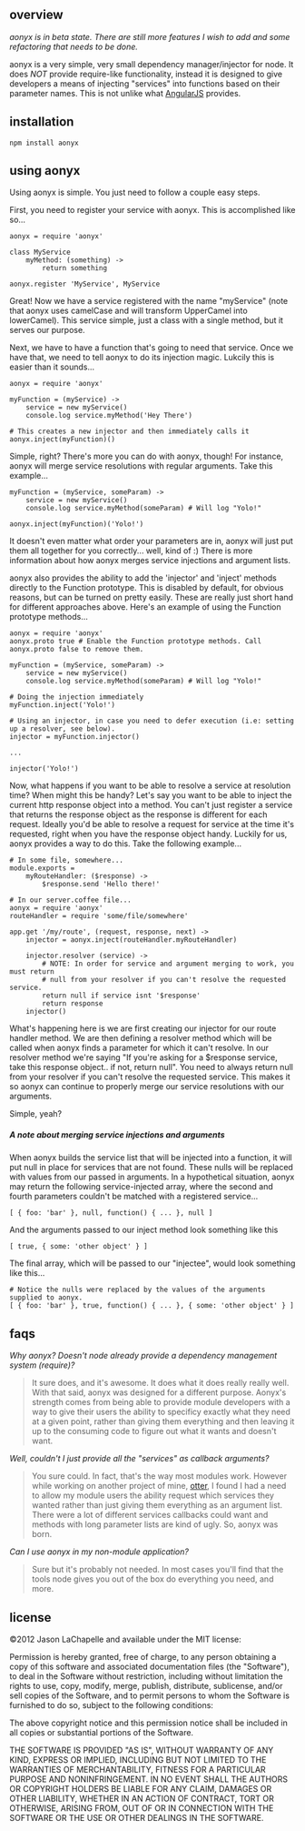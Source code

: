 overview
--------
_aonyx is in beta state. There are still more features I wish to add and some refactoring that needs to be done._

aonyx is a very simple, very small dependency manager/injector for node. It does *NOT* provide require-like functionality, instead it is designed to give developers a means of injecting
"services" into functions based on their parameter names. This is not unlike what [AngularJS](http://angularjs.org) provides.

installation
------------
    npm install aonyx

using aonyx
-----------
Using aonyx is simple. You just need to follow a couple easy steps.

First, you need to register your service with aonyx. This is accomplished like so...

    aonyx = require 'aonyx'

    class MyService
        myMethod: (something) ->
            return something

    aonyx.register 'MyService', MyService

Great! Now we have a service registered with the name "myService" (note that aonyx uses camelCase and will transform UpperCamel into lowerCamel). This service simple, just a class with a single
method, but it serves our purpose.

Next, we have to have a function that's going to need that service. Once we have that, we need to tell aonyx to do its injection magic. Lukcily this is easier than it sounds...

    aonyx = require 'aonyx'

    myFunction = (myService) ->
        service = new myService()
        console.log service.myMethod('Hey There')

    # This creates a new injector and then immediately calls it
    aonyx.inject(myFunction)()

Simple, right? There's more you can do with aonyx, though! For instance, aonyx will merge service resolutions with regular arguments. Take this example...

    myFunction = (myService, someParam) ->
        service = new myService()
        console.log service.myMethod(someParam) # Will log "Yolo!"

    aonyx.inject(myFunction)('Yolo!')

It doesn't even matter what order your parameters are in, aonyx will just put them all together for you correctly... well, kind of :) There is more information about how aonyx merges service injections and argument lists.

aonyx also provides the ability to add the 'injector' and 'inject' methods directly to the Function prototype. This is disabled by default, for obvious reasons, but can be turned on
pretty easily. These are really just short hand for different approaches above. Here's an example of using the Function prototype methods...

    aonyx = require 'aonyx'
    aonyx.proto true # Enable the Function prototype methods. Call aonyx.proto false to remove them.

    myFunction = (myService, someParam) ->
        service = new myService()
        console.log service.myMethod(someParam) # Will log "Yolo!"

    # Doing the injection immediately
    myFunction.inject('Yolo!')

    # Using an injector, in case you need to defer execution (i.e: setting up a resolver, see below).
    injector = myFunction.injector()

    ...

    injector('Yolo!')

Now, what happens if you want to be able to resolve a service at resolution time? When might this be handy? Let's say you want to be able to inject the current http response object into a method.
You can't just register a service that returns the response object as the response is different for each request. Ideally you'd be able to resolve a request for service at the time it's requested,
right when you have the response object handy. Luckily for us, aonyx provides a way to do this. Take the following example...

    # In some file, somewhere...
    module.exports =
        myRouteHandler: ($response) ->
            $response.send 'Hello there!'

    # In our server.coffee file...
    aonyx = require 'aonyx'
    routeHandler = require 'some/file/somewhere'

    app.get '/my/route', (request, response, next) ->
        injector = aonyx.inject(routeHandler.myRouteHandler)

        injector.resolver (service) ->
            # NOTE: In order for service and argument merging to work, you must return
            # null from your resolver if you can't resolve the requested service.
            return null if service isnt '$response'
            return response
        injector()

What's happening here is we are first creating our injector for our route handler method. We are then defining a resolver method which will be called when aonyx finds a parameter
for which it can't resolve. In our resolver method we're saying "If you're asking for a $response service, take this response object.. if not, return null". You need to always return
null from your resolver if you can't resolve the requested service. This makes it so aonyx can continue to properly merge our service resolutions with our arguments.

Simple, yeah?

##### A note about merging service injections and arguments
When aonyx builds the service list that will be injected into a function, it will put null in place for services that are not found. These nulls will be replaced with values from
our passed in arguments. In a hypothetical situation, aonyx may return the following service-injected array, where the second and fourth parameters couldn't be matched with a registered service...

    [ { foo: 'bar' }, null, function() { ... }, null ]

And the arguments passed to our inject method look something like this

    [ true, { some: 'other object' } ]

The final array, which will be passed to our "injectee", would look something like this...

    # Notice the nulls were replaced by the values of the arguments supplied to aonyx.
    [ { foo: 'bar' }, true, function() { ... }, { some: 'other object' } ]

faqs
----

*Why aonyx? Doesn't node already provide a dependency management system (require)?*
> It sure does, and it's awesome. It does what it does really really well. With that said, aonyx was designed for a different purpose. Aonyx's strength comes from being able
to provide module developers with a way to give their users the ability to specificy exactly what they need at a given point, rather than giving them everything and then leaving
it up to the consuming code to figure out what it wants and doesn't want.


*Well, couldn't I just provide all the "services" as callback arguments?*
> You sure could. In fact, that's the way most modules work. However while working on another project of mine, [otter](https://github.com/jaylach/node-otter), I found I had a need
to allow my module users the ability request which services they wanted rather than just giving them everything as an argument list. There were a lot of different services callbacks
could want and methods with long parameter lists are kind of ugly. So, aonyx was born.

*Can I use aonyx in my non-module application?*
> Sure but it's probably not needed. In most cases you'll find that the tools node gives you out of the box do everything you need, and more.

license
-------
©2012 Jason LaChapelle and available under the MIT license:

Permission is hereby granted, free of charge, to any person obtaining a copy of this software and associated documentation files (the "Software"), to deal in the Software without
restriction, including without limitation the rights to use, copy, modify, merge, publish, distribute, sublicense, and/or sell copies of the Software, and to permit persons to whom
the Software is furnished to do so, subject to the following conditions:

The above copyright notice and this permission notice shall be included in all copies or substantial portions of the Software.

THE SOFTWARE IS PROVIDED "AS IS", WITHOUT WARRANTY OF ANY KIND, EXPRESS OR IMPLIED, INCLUDING BUT NOT LIMITED TO THE WARRANTIES OF MERCHANTABILITY, FITNESS FOR A PARTICULAR PURPOSE
AND NONINFRINGEMENT. IN NO EVENT SHALL THE AUTHORS OR COPYRIGHT HOLDERS BE LIABLE FOR ANY CLAIM, DAMAGES OR OTHER LIABILITY, WHETHER IN AN ACTION OF CONTRACT, TORT OR OTHERWISE,
ARISING FROM, OUT OF OR IN CONNECTION WITH THE SOFTWARE OR THE USE OR OTHER DEALINGS IN THE SOFTWARE.
